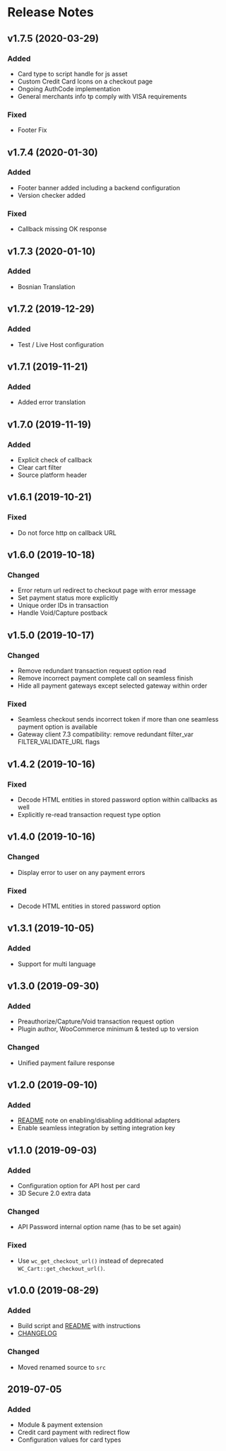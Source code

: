 # Release Notes

## v1.7.5 (2020-03-29)
### Added
- Card type to script handle for js asset
- Custom Credit Card Icons on a checkout page
- Ongoing AuthCode implementation
- General merchants info tp comply with VISA requirements
### Fixed
- Footer Fix

## v1.7.4 (2020-01-30)
### Added
- Footer banner added including a backend configuration
- Version checker added

### Fixed
- Callback missing OK response

## v1.7.3 (2020-01-10)
### Added
- Bosnian Translation

## v1.7.2 (2019-12-29)
### Added
- Test / Live Host configuration

## v1.7.1 (2019-11-21)
### Added
- Added error translation 

## v1.7.0 (2019-11-19)
### Added
- Explicit check of callback
- Clear cart filter
- Source platform header

## v1.6.1 (2019-10-21)
### Fixed
- Do not force http on callback URL

## v1.6.0 (2019-10-18)
### Changed
- Error return url redirect to checkout page with error message
- Set payment status more explicitly
- Unique order IDs in transaction
- Handle Void/Capture postback

## v1.5.0 (2019-10-17)
### Changed
- Remove redundant transaction request option read
- Remove incorrect payment complete call on seamless finish
- Hide all payment gateways except selected gateway within order
### Fixed
- Seamless checkout sends incorrect token if more than one seamless payment option is available
- Gateway client 7.3 compatibility: remove redundant filter_var FILTER_VALIDATE_URL flags

## v1.4.2 (2019-10-16)
### Fixed
- Decode HTML entities in stored password option within callbacks as well
- Explicitly re-read transaction request type option

## v1.4.0 (2019-10-16)
### Changed
- Display error to user on any payment errors
### Fixed
- Decode HTML entities in stored password option 

## v1.3.1 (2019-10-05)
### Added
- Support for multi language

## v1.3.0 (2019-09-30)
### Added
- Preauthorize/Capture/Void transaction request option
- Plugin author, WooCommerce minimum & tested up to version
### Changed
- Unified payment failure response

## v1.2.0 (2019-09-10)
### Added
- [README](README.md) note on enabling/disabling additional adapters
- Enable seamless integration by setting integration key

## v1.1.0 (2019-09-03)
### Added
- Configuration option for API host per card
- 3D Secure 2.0 extra data
### Changed
- API Password internal option name (has to be set again)
### Fixed
- Use `wc_get_checkout_url()` instead of deprecated `WC_Cart::get_checkout_url()`.

## v1.0.0 (2019-08-29)
### Added
- Build script and [README](README.md) with instructions
- [CHANGELOG](CHANGELOG.md)
### Changed
- Moved renamed source to `src`

## 2019-07-05
### Added
- Module & payment extension
- Credit card payment with redirect flow
- Configuration values for card types
